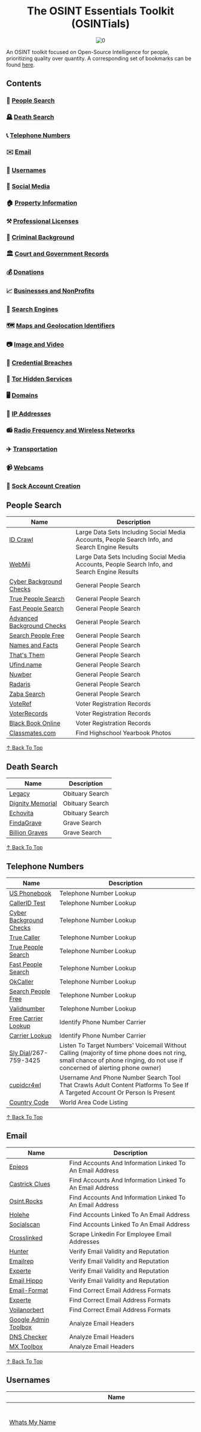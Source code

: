 <div align="center">

# The OSINT Essentials Toolkit (OSINTials)
![0](https://github.com/user-attachments/assets/1464c204-92fb-4cbd-b9c1-7a6474483ebd)
</div>

An OSINT toolkit focused on Open-Source Intelligence for people, prioritizing quality over quantity. A corresponding set of bookmarks can be found [here](https://github.com/OSINTI4L/The-Kitchen-Sink/blob/main/Bookmarks/OSINTial-Bookmarks.html).

## Contents
### 🧑 [People Search](#people-search)
### 🪦 [Death Search](#death-search)
### 📞 [Telephone Numbers](#telephone-numbers)
### ✉️ [Email](#email)
### 📛 [Usernames](#usernames)
### 🤡 [Social Media](#social-media)
### 🏠 [Property Information](#property-information)
### ⚒️ [Professional Licenses](#professional-licenses)
### 🚓 [Criminal Background](#criminal-background)
### 🏛️ [Court and Government Records](#court-and-government-records)
### 💰 [Donations](#donations)
### 📈 [Businesses and NonProfits](#businesses-and-nonprofits)
### 🔎 [Search Engines](#search-engines)
### 🗺️ [Maps and Geolocation Identifiers](#maps-and-geolocation-identifiers)
### 📷 [Image and Video](#image-and-video)
### 🪪 [Credential Breaches](#credential-breaches)
### 🧅 [Tor Hidden Services](#tor-hidden-services)
### 🖥️ [Domains](#domains)
### 🔢 [IP Addresses](#ip-addresses)
### 📻 [Radio Frequency and Wireless Networks](#radio-frequency-and-wireless-networks)
### ✈️ [Transportation](#transportation)
### 📹 [Webcams](#webcams)
### 🧦 [Sock Account Creation](#sock-account-creation)
## People Search

|Name|Description|
|----|-----------|
|[ID Crawl](https://www.idcrawl.com/)|Large Data Sets Including Social Media Accounts, People Search Info, and Search Engine Results|
|[WebMii](https://webmii.com)|Large Data Sets Including Social Media Accounts, People Search Info, and Search Engine Results|
|[Cyber Background Checks](https://Cyberbackgroundchecks.com)| General People Search|
|[True People Search](https://Truepeoplesearch.com)| General People Search|
|[Fast People Search](https://Fastpeoplesearch.com)| General People Search|
|[Advanced Background Checks](https://advancedbackgroundchecks.com)| General People Search|
|[Search People Free](https://searchpeoplefree.com)| General People Search|
|[Names and Facts](https://namesandfacts.com)| General People Search|
|[That's Them](https://thatsthem.com)| General People Search|
|[Ufind.name](https://ufind.name)| General People Search|
|[Nuwber](https://nuwber.com)| General People Search|
|[Radaris](https://radaris.com)| General People Search|
|[Zaba Search](https://www.zabasearch.com)| General People Search|
|[VoteRef](https://Voteref.com)|Voter Registration Records|
|[VoterRecords](https://voterrecords.com)|Voter Registration Records|
|[Black Book Online](https://www.blackbookonline.info/USA-Voter-Records.aspx)|Voter Registration Records|
|[Classmates.com](https://classmates.com)|Find Highschool Yearbook Photos|
  
[↑ Back To Top](#contents)

## Death Search

|Name|Description|
|----|-----------|
|[Legacy](https://Legacy.com/search)|Obituary Search|
|[Dignity Memorial](https://Www.dignitymemorial.com)|Obituary Search|
|[Echovita](https://echovita.com/us)|Obituary Search|
|[FindaGrave](https://findagrave.com)|Grave Search|
|[Billion Graves](https://billiongraves.com)|Grave Search|

[↑ Back To Top](#contents)

## Telephone Numbers
|Name|Description|
|----|-----------|
|[US Phonebook](https://Usphonebook.com)|Telephone Number Lookup|
|[CallerID Test](https://calleridtest.com/)|Telephone Number Lookup|
|[Cyber Background Checks](https://cyberbackgroundchecks.com/phone)|Telephone Number Lookup|
|[True Caller](https://truecaller.com)|Telephone Number Lookup|
|[True People Search](https://truepeoplesearch.com)|Telephone Number Lookup|
|[Fast People Search](https://fastpeoplesearch.com)|Telephone Number Lookup|
|[OkCaller](https://Okcaller.com)|Telephone Number Lookup|
|[Search People Free](https://searchpeoplefree.com/phone-lookup)|Telephone Number Lookup|
|[Validnumber](https://validnumber.com/)|Telephone Number Lookup|
|[Free Carrier Lookup](https://Freecarrierlookup.com)|Identify Phone Number Carrier|
|[Carrier Lookup](https://carrierlookup.com)|Identify Phone Number Carrier|
|[Sly Dial](http://slydial.com)/267-759-3425|Listen To Target Numbers' Voicemail Without Calling (majority of time phone does not ring, small chance of phone ringing, do not use if concerned of alerting phone owner)|
|[cupidcr4wl](https://github.com/OSINTI4L/cupidcr4wl)|Username And Phone Number Search Tool That Crawls Adult Content Platforms To See If A Targeted Account Or Person Is Present|
|[Country Code](https://countrycode.org/)|World Area Code Listing|

[↑ Back To Top](#contents)

## Email
|Name|Description|
|----|-----------|
|[Epieos](https://epieos.com)|Find Accounts And Information Linked To An Email Address|
|[Castrick Clues](https://castrickclues.com/)|Find Accounts And Information Linked To An Email Address|
|[Osint.Rocks](https://osint.rocks)|Find Accounts And Information Linked To An Email Address|
|[Holehe](https://github.com/megadose/holehe)|Find Accounts Linked To An Email Address|
|[Socialscan](github.com/iojw/socialscan)|Find Accounts Linked To An Email Address|
|[Crosslinked](https://github.com/m8sec/crosslinked)|Scrape Linkedin For Employee Email Addresses|
|[Hunter](https://hunter.io/email-verifier)|Verify Email Validity and Reputation|
|[Emailrep](https://emailrep.io)|Verify Email Validity and Reputation|
|[Experte](https://www.experte.com/email-verification)|Verify Email Validity and Reputation|
|[Email Hippo](https://tools.verifyemailaddress.io)|Verify Email Validity and Reputation|
|[Email-Format](https://www.email-format.com)|Find Correct Email Address Formats|
|[Experte](https://www.experte.com/email-finder)|Find Correct Email Address Formats|
|[Voilanorbert](https://www.voilanorbert.com)|Find Correct Email Address Formats|
|[Google Admin Toolbox](https://toolbox.googleapps.com/apps/messageheader/)|Analyze Email Headers|
|[DNS Checker](https://dnschecker.org/email-header-analyzer.php)|Analyze Email Headers|
|[MX Toolbox](https://mxtoolbox.com/EmailHeaders.aspx)|Analyze Email Headers|

[↑ Back To Top](#contents)

## Usernames
|Name|Description|
|----|-----------|
|[Whats My Name](https://Whatsmyname.app)|Find Accounts Associated With A Username|
|[cupidcr4wl](https://github.com/OSINTI4L/cupidcr4wl)|Username And Phone Number Search Tool That Crawls Adult Content Platforms To See If A Targeted Account Or Person Is Present|
|[NameCheckup](https://namecheckup.com)|Find Accounts Associated With A Username|
|[Name Vine](https://namevine.com)|Find Accounts Associated With A Username|
|[Check User Names](https://Checkusernames.com)|Find Accounts Associated With A Username|
|[Name Checkr](https://Namecheckr.com)|Find Accounts Associated With A Username|
|[Instant Username Search](https://instantusername.com/#/)|Find Accounts Associated With A Username|
|[Sherlock](https://github.com/sherlock-project)|Find Accounts Associated With A Username|
|[Maigret](https://github.com/soxoj/maigret)|Find Accounts Associated With A Username|
|[Blackbird](https://github.com/p1ngul1n0/blackbird)|Find Accounts Associated With A Username|
|[WhatsMyName-Python](https://github.com/C3n7ral051nt4g3ncy/WhatsMyName-Python)|Find Accounts Associated With A Username|
|[Spiderfoot](https://github.com/smicallef/spiderfoot)|Find Accounts Associated With A Username|
|```https://www.google.com/maps/contrib/EnterGoogleIDNumberHere```|URL Structure To View Google Maps Account Info (Reviews and Photos) Of A Google Account ID|
|```https://web.archive.org/web/*/plus.google.com/EnterGoogleIDNumberHere*```|URL Structure To View Google Plus Archive Info Of A Google Account ID|

[↑ Back To Top](#contents)

## Social Media
|Name|Description|
|----|-----------|
|[Instagram](https://instagram.com)|Social Media Plaform|
|&nbsp;&nbsp;&nbsp;&nbsp;[Instagram - Insta Stories Viewer](https://insta-stories-viewer.com)|View Instagram Profiles|
|&nbsp;&nbsp;&nbsp;&nbsp;[Instagram - ImgInn](https://imginn.com)|View Instagram Profiles|
|&nbsp;&nbsp;&nbsp;&nbsp;[Instagram - Inflact](https://inflact.com/tools/profile-analyzer/)|View Instagram Profiles And Analytics|
|&nbsp;&nbsp;&nbsp;&nbsp;[Instagram - Instahunt](https://instahunt.huntintel.io)|View Instagram Posts By Location (interactive map)|
|[Facebook](https://facebook.com)|Social Media Plaform|
|[Twitter (X)](https://twitter.com)|Social Media Plaform|
|&nbsp;&nbsp;&nbsp;&nbsp;[Twitter (X) - Birdhunt](https://birdhunt.huntintel.io)|View Tweets By Location (interactive map)|
|[Pinterest](https://pinterest.com)|Social Media Plaform|
|[Tumblr](https://tumblr.com)|Social Media Plaform|
|[Patreon](https://www.patreon.com/)|Social Media Plaform|
|&nbsp;&nbsp;&nbsp;&nbsp;[Patreon - Graphtreon](https://graphtreon.com/)|Patreon Analytics|
|[TikTok](https://tiktok.com)|Social Media Plaform|
|&nbsp;&nbsp;&nbsp;&nbsp;[TikTok - Live](https://tiktok.com/live)|Social Media Plaform|
|[Reddit](https://reddit.com)|Social Media Plaform|
|[Imgur](https://imgur.com/)|Social Media Image Board|
|[Youtube](https://youtube.com)|Social Media Plaform|
|&nbsp;&nbsp;&nbsp;&nbsp;[Youtube - Live](https://Youtube.com/live)|Social Media Plaform|
|&nbsp;&nbsp;&nbsp;&nbsp;&nbsp;[Youtube - Anilyzer](https://anilyzer.com)|View Youtube Videos Frame By Frame|
|&nbsp;&nbsp;&nbsp;&nbsp;&nbsp;[Youtube - MW Geofind](https://mattw.io/youtube-geofind/location)|View Youtube Videos By Location (interactive map)|
|&nbsp;&nbsp;&nbsp;&nbsp;&nbsp;[Youtube - MW Metadata](https://mattw.io/youtube-metadata/)|View Youtube Video Metadata|
|&nbsp;&nbsp;&nbsp;&nbsp;&nbsp;[Youtube - Channel Crawler](https://channelcrawler.com)|Find Youtube Channels By Filters|
|[Twitch](https://Twitch.tv)|Social Media Plaform|
|[Telegram](https://telegram.org)|Social Media Platform|
|&nbsp;&nbsp;&nbsp;&nbsp;[Telegram - OSINT Toolkit For Telegram](https://github.com/ItIsMeCall911/Awesome-Telegram-OSINT)|Social Media Platform|
|[Snapchat](https://www.snapchat.com/)|Social Media Plaform|
|&nbsp;&nbsp;&nbsp;&nbsp;Snapchat - ```https://www.snapchat.com/add/EnterUsernameHere```|Snapchat URL Structure For Viewing Accounts|
|&nbsp;&nbsp;&nbsp;&nbsp;[Snapchat - Snapchat Map](https://Map.snapchat.com)|View Snapchat Stories By Location (interactive map)|
|[Linktree](https://linktr.ee)|Social Media Platform Link Directory|
|&nbsp;&nbsp;&nbsp;&nbsp;Linktree - ```https://linktr.ee/EnterUsernameHere```|LinkTree URL Structure For Viewing Accounts|
|[Tinder](https://tinder.com/)|Dating Platform|
|&nbsp;&nbsp;&nbsp;&nbsp;Tinder - ```https://tinder.com/@EnterUsernameHere```|Tinder URL Structure For Viewing Accounts|
|[Onlyfans](https://onlyfans.com)|NSFW Social Media Platform
|&nbsp;&nbsp;&nbsp;&nbsp;Onlyfans - ```https://onlyfans.com/EnterUsernameHere```|Onlyfans URL Structure For Viewing Accounts|
|&nbsp;&nbsp;&nbsp;&nbsp;[Onlyfans - OnlyFinder](https://onlyfinder.com)|Onlyfans Lookup Tool|
|&nbsp;&nbsp;&nbsp;&nbsp;[Onlyfans - OnlySearch](https://onlysearch.co/)|Onlyfans Lookup Tool|
|&nbsp;&nbsp;&nbsp;&nbsp;[Onlyfans - FansMetrics](https://fansmetrics.com)|Onlyfans Lookup Tool|
|&nbsp;&nbsp;&nbsp;&nbsp;[Onlyfans - Hubite](https://hubite.com/en/)|Onlyfans Lookup Tool|
|[Boardreader](https://boardreader.com/)|Forum/Community Search Engine|
|[Social Searcher](https://Social-searcher.com)|Lookup Social Media By Posts That Mention Target|
|[Social Blade](https://socialblade.com/)|Social Media Profile Analytics|

[↑ Back To Top](#contents)

## Property Information
|Name|Description|
|----|-----------|
|[US Appraisal District Link Directory](https://www.blackbookonline.info/USA-Property.aspx)|US Appraisal/Assesor/Tax Property Lookup|
|[US Assesor and Property Tax Records](https://www.publicrecords.onlinesearches.com/Assesor-and-Property-Tax-Records.htm)|US Appraisal/Assesor/Tax Property Lookup|
|[BlackBookOnline Asset Locator](https://Www.blackbookonline.info/assetsearch.aspx)|US Appraisal/Assesor/Tax Property Lookup|
|[Homemetry](https://homemetry.com/)|Home Realtor Search|
|[Rehold](https://rehold.com)|Home Realtor Search|
|[Homes.com](https://homes.com)|Home Realtor Search|
|[Realtor](https://realtor.com)|Home Realtor Search|
|[Zillow](https://zillow.com)|Home Realtor Search|
|[Redfin](https://redfin.com)|Home Realtor Search|

[↑ Back To Top](#contents)

## Professional Licenses
|Name|Description|
|----|-----------|
|[Black Book Online](https://www.blackbookonline.info/USA-Professional-Licenses.aspx)|US Licenses Master Lists|
|[BRBPub](https://www.brbpub.com)|US Licenses Master Lists|
|[HealthGuidesUSA](https://healthguideusa.org)|Medical License Lookup (US)|
|[American BAR](https://www.americanbar.org/groups/legal_services/flh-home/flh-lawyer-licensing/)|Law License Lookup (US)|
|[LinkedIn](https://www.linkedin.com/)|Individual and Company Professional Information|
|[LinkedIn - Search Tool](https://freepeoplesearchtool.com)|Linkedin Tool That Can Retrieve Results Without an Account|

[↑ Back To Top](#contents)

## Criminal Background
|Name|Description|
|----|-----------|
|[Black Book Online](https://blackbookonline.info/criminalsearch/aspx)|US Criminal Background Search|
|[Arrests.org](https://arrests.org/)|US Criminal Background Search|
|[Jail Base](https://www.jailbase.com)|US Criminal Background Search|
|[Busted Newspaper](https://bustednewspaper.com)|US Criminal Background Search|
|[Mugshots Zone](https://mugshots.zone)|US Criminal Background Search|
|[VineLink](https://vinelink.com)|US Criminal Background Search|
|[Federal BOP Inmate Lookup](https://www.justice.gov/action-center/locate-pr)|US Inmate Lookup|
|[State Inmate lookup](https://www.blackbookonline.info/USA-Inmates.aspx)|US Inmate Lookup|
|[Sex Offender Database](https://nsopw.gov/)|US Sex Offender Search|
|[State Warrant Search](https://www.blackbookonline.info/USA-arrest-warrants.aspx)|US Warrants Search|

[↑ Back To Top](#contents)

## Court and Government Records
|Name|Description|
|----|-----------|
|[Black Book Online](https://www.blackbookonline.info/USA-County-Court-Records.aspx)|County Court Records|
|[Unicourt](https://unicourt.com)|Court Records|
|[Judy Records](https://Www.judyrecords.com)|Court Records|
|[Gov Info](https://Govinfo.gov)|Court Records|
|[Black Book Online](https://Www.blackbookonline.info/USA-Counties.aspx)|Public Records|
|[US FOIA](https://www.foia.gov)|US Freedom Of Information Search|
|[US DOL FOIA](https://www.dol.gov/general/foia)|US Department Of Labor Information Search|
|[DOL Union Search](https://dol.gov/agencies/olms)|US Department Of Labor Union Financial Reports|
|[USA Spending](https://Usaspending.gov)|US Government Contracts Seach|

[↑ Back To Top](#contents)

## Donations
|Name|Description|
|----|-----------|
|[Open Secrets](https://Opensecrets.org)|Search What Campaigns An Individual Has Donated To|
|[FEC Donations](https://www.fec.gov/introduction-campaign-finance/how-to-research-public-records/individual-contributions/)|US Federal Election Commission Campaign Donations|

[↑ Back To Top](#contents)

## Businesses and NonProfits
|Name|Description|
|----|-----------|
|[Open Corporates](https://Opencorporates.com)|Business Information Search|
|[Corporation Wiki](https://corporationwiki.com/companies)|Business Information Search|
|[Crunchbase](https://Crunchbase.com)|Business Information Search|
|[Cobalt Intelligence](https://cobaltintelligence.com/secretary-of-state-business-search)|Business Information Search|
|[AihitData](https://www.aihitdata.com)|Business Information Search|
|[US SEC](https://sec.gov/search-filings)|US Securities and Exchange Commission Business Records|
|[Yelp](https://www.yelp.com/)|Business Reviews/Reputation|
|[Indeed](https://www.indeed.com)|Business Reviews/Reputation|
|[Better Business Bureau](https://www.bbb.org/)|Business Reviews/Reputation|
|[IRS.gov](https://www.irs.gov/charities-non-profits/tax-exempt-organization-search)|Non-Profit/Charity Tax Records|
|[Pro Publica](https://projects.propublica.org/nonprofits/)|Non-Profit/Charity Tax Records|

[↑ Back To Top](#contents)

## Search Engines
|Name|Description|
|----|-----------|
|[Google](https://google.com)|Google Search Engine|
|&nbsp;&nbsp;&nbsp;&nbsp;[Google - (advanced search)](https://Google.com/advanced_search)|Advanced Google Search Engine|
|&nbsp;&nbsp;&nbsp;&nbsp;[Google - Dorks Cheat Sheet](https://usersearch.org/updates/2023/02/05/the-ultimate-google-dorking-cheatsheet-2023/)|Google Dorking Syntax Cheat Sheet|
|&nbsp;&nbsp;&nbsp;&nbsp;[Dork Genius](https://dorkgenius.com)|AI Tool That Creates Google Dork Syntax Based On Text Input|
|&nbsp;&nbsp;&nbsp;&nbsp;[File Type Extensions List](https://en.wikipedia.org/wiki/List_of_file_formats)|Use To Find Correct File Type Extension For Google Dorking|
|&nbsp;&nbsp;&nbsp;&nbsp;[Google Hacking Database](https://www.exploit-db.com/google-hacking-database)|Various Hacking/OSINT Google Dorks Syntax|
|[Bing](https://bing.com)|Bing Search Engine|
|&nbsp;&nbsp;&nbsp;&nbsp;[Bing - Dorks Cheat Sheet](https://www.sidegains.com/search-engines/bing-search-operators-cheat-sheet/)|Bing Dorking Syntax Cheat Sheet|
|[Yandex](https://yandex.com)|Bing Search Engine|
|[DuckDuckGo](https://duckduckgo.com)|DuckDuckGo Search Engine|
|[Qwant](https://qwant.com)|Qwant Search Engine|
|[Yahoo](https://yahoo.com)|Yahoo Search Engine|
|&nbsp;&nbsp;&nbsp;&nbsp;[Yahoo - (advanced search)](https://search.yahoo.com/web/advanced)|Yahoo Advanced Search Engine|
|[Brave](https://search.brave.com)|Brave Search Engine|
|[Wayback Machine](https://archive.org)|Search Archived Webpages|
|[Master Dork List](https://github.com/cipher387/Dorks-collections-list)|Master List For Dorking Syntax Accross Various Search Engines|

[↑ Back To Top](#contents)

## Maps and Geolocation Identifiers
|Name|Description|
|----|-----------|
|[Google Maps](https://maps.google.com)|Maps Service|
|&nbsp;&nbsp;&nbsp;&nbsp;[Instant Street View](https://instantstreetview.com)|Snap To Google Street View|
|&nbsp;&nbsp;&nbsp;&nbsp;[Google Earth](https://earth.google.com/)|Maps Service|
|[Bing Maps](https://www.bing.com/maps)|Maps Service|
|[Yandex Maps](https://yandex.com/maps/)|Maps Service|
|[Map Quest](https://www.mapquest.com)|Maps Service|
|[Open Street Map](https://openstreetmap.org)|Maps Service|
|[Satellites.Pro](https://satellites.pro/)|Maps Service|
|[Geospy](https://geospy.ai)|AI Image Geolocation|
|[Find Pic Location](https://findpiclocation.com/)|AI Image Geolocation|
|[Bellingcat OSM Search](https://osm-search.bellingcat.com/)|Geolocation Based On Inputting The Description Of An Image|
|[Geohints](https://geohints.com/)|Geolocation Identifiers Master List|
|[Geomastr](https://geomastr.com/)|Geolocation Identifiers Master List|
|[IEC](https://www.iec.ch/world-plugs)|World List Of Electrical Outlets|
|[Flagpedia](https://flagpedia.net/index)|World List Of Country Flags|
|[Plant Net](https://identify.plantnet.org/)|Identify Plants In Images And See Where They Are Native To|
|[Sun Earth Tools](https://www.sunearthtools.com/dp/tools/pos_sun.php)|Identify Time And Date By Sun/Shadow Position|
|[Shade Map](https://shademap.app/)|Identify Time And Date By Sun/Shadow Position|

[↑ Back To Top](#contents)

## Image and Video
|Name|Description|
|----|-----------|
|[Google Images](https://images.google.com)|Image Search|
|[Bing Images](https://bing.com/images)|Image Search|
|[Yandex Images](https://yandex.com/images/)|Image Search|
|[Lenso AI](https://lenso.ai/)|AI Image Search (Can Also Be Used As Facial Recognition)|
|[Shutterstock](https://www.shutterstock.com)|Image Search|
|[Alamy](https://www.alamy.com/)|Image Search|
|[Tineye](https://tineye.com)|Image Search|
|[Face Comparison](https://facecomparison.toolpie.com/)|Compare Two Images To See If They Are The Same Person|
|[Face Shape](https://www.faceshape.com/face-compare)|Compare Two Images To See If They Are The Same Person|
|[Facecheck](https://facecheck.id)|Facial Recognition|
|[Pimeyes](https://pimeyes.com)|Facial Recognition|
|[Search4Faces](https://www.search4faces.com/en/)|Facial Recognition|
|[Remove.bg](https://remove.bg)|Removes The Background Of An Image|
|[Cleaup.Pictures](https://cleanup.pictures)|Removes Objects From An Image|
|[Upscayl](https://upscayl.org)|Image Upscaler|
|[Pinetools](https://pinetools.com/c-images/)|Apply Filters To Analyze An Image|
|[FotoForensics](https://fotoforensics.com/)|Apply Filters To Analyze An Image|
|[Forensically](https://29a.ch/photo-forensics/)|Apply Filters To Analyze An Image|
|[ImgOps](https://imgops.com)|EXIF Data Viewer|
|[jExifToolGUI](https://flathub.org/apps/io.github.hvdwofl.jExifToolGUI)|EXIF Data Viewer|
|[ExitTool](https://exiftool.org/)|EXIF Data Viewer|
|[xeuledoc](https://github.com/Malfrats/xeuledoc)|Google Document Metadata Viewer|
|[Extract Metadata](https://Extractmetadata.com)|Metadata Viewer|
|[Exif Info](https://Exifinfo.org)|Metadata Viewer|
|[Online Decoder](https://Online-barcode-reader.com)|Barcode Scanner|
|[Online Barcode](https://Onlinebarcodereader.com)|Barcode Scanner|
|[Online Barcode Reader](https://Online-barcode-reader.inliteresearch.com)|Barcode Scanner|
|[Google Translate](https://translate.google.com)|Use To Identify And Translate Text In Images|
|[yt-dlp](https://github.com/yt-dlp/yt-dlp)|Video Downloader|
|[Video Downloader](https://flathub.org/apps/com.github.unrud.VideoDownloader)|Video Downloader|

[↑ Back To Top](#contents)

## Credential Breaches
|Name|Description|
|----|-----------|
|[Pentester](https://pentester.com)|Credential Breach Lookup|
|[Breach Directory](https://breachdirectory.org)|Credential Breach Lookup|
|[Dehashed](https://dehashed.com)|Credential Breach Lookup|
|[BreachBase](https://breachbase.com)|Credential Breach Lookup|
|[Leakcheck](https://leakcheck.net)|Credential Breach Lookup|
|[IntelX](https://intelx.io)|Credential Breach Lookup|
|[Leak-Lookup](https://leak-lookup.com)|Credential Breach Lookup|
|[HackCheck](https://hackcheck.io)|Credential Breach Lookup|
|[LeakPeek](https://leakpeek.com)|Credential Breach Lookup|
|[Have I Been Pwned](https://Haveibeenpwned.com)|Credential Breach Lookup|
|[Have I Been Zuckered](https://haveibeenzuckered.com)|Search A Phone Number To See If it Was in 2019 Facebook Data Breach|
|[Illicit Services](https://search.illicit.services/)|Credential Breach Lookup (currently down)| - Currently Down|
|[Breach Parse](https://github.com/hmaverickadams/breach-parse)|Data Breach Parsing Tool|

[↑ Back To Top](#contents)

## Tor Hidden Services
>**A NOTE ON THIS SECTION**, if you do not see certain directories, search engines, or forums in this list it's for a reason. I refuse to list any hidden services that do not utilize filters or have rules in place to prevent indexing egregiously degenerate content.
### Link Directories
**Daunt.Link**
- daunt.link
- dauntdatakit2xi4usevwp3pajyppsgsrbzkfqyrp6ufsdwrnm6g5tqd.onion

**Tor.Taxi**
- tor.taxi
- tortaxi2dev6xjwbaydqzla77rrnth7yn2oqzjfmiuwn5h6vsk2a4syd.onion

**Dark.Fail**
- dark.fail
- darkfailenbsdla5mal2mxn2uz66od5vtzd5qozslagrfzachha3f3id.onion

**TheTorTimes**
- tortimes.com
- tortimeswqlzti2aqbjoieisne4ubyuoeiiugel2layyudcfrwln76qd.onion
- tortimeswqlzti2aqbjoieisne4ubyuoeiiugel2layyudcfrwln76qd.onion/forums/
- tortimeswqlzti2aqbjoieisne4ubyuoeiiugel2layyudcfrwln76qd.onion/onions/

**Dread/d/HiddenService**
>A subdread for mass posting of hidden services
- dreadytofatroptsdj6io7l3xptbet6onoyno2yv7jicoxknyazubrad.onion/d/HiddenService

### Forums
**Dread**
>This is a darknet social media platform similar to Reddit
- dreadytofatroptsdj6io7l3xptbet6onoyno2yv7jicoxknyazubrad.onion
- g66ol3eb5ujdckzqqfmjsbpdjufmjd5nsgdipvxmsh7rckzlhywlzlqd.onion

**Pitch**
>This is a darknet social media platform similar to Twitter
- pitchprash4aqilfr7sbmuwve3pnkpylqwxjbj2q5o4szcfeea6d27yd.onion
- pitchzzzoot5i4cpsblu2d5poifsyixo5r4litxkukstre5lrbjakxid.onion

**Reddit**

r/onions, r/darknet, r/deepweb, r/TOR, r/tails
- reddittorjg6rue252oqsxryoxengawnmo46qy4kyii5wtqnwfj4ooad.onion/r/onions/
- reddittorjg6rue252oqsxryoxengawnmo46qy4kyii5wtqnwfj4ooad.onion/r/darknet/
- reddittorjg6rue252oqsxryoxengawnmo46qy4kyii5wtqnwfj4ooad.onion/r/deepweb/
- reddittorjg6rue252oqsxryoxengawnmo46qy4kyii5wtqnwfj4ooad.onion/r/TOR/
- reddittorjg6rue252oqsxryoxengawnmo46qy4kyii5wtqnwfj4ooad.onion/r/tails/
### Search Engines
**Ahmia**
- ahmia.fi
- juhanurmihxlp77nkq76byazcldy2hlmovfu2epvl5ankdibsot4csyd.onion

**VormWeb**
- vormweb.de/en/
- volkancfgpi4c7ghph6id2t7vcntenuly66qjt6oedwtjmyj4tkk5oqd.onion/en/

**DuckDuckGo**
- duckduckgo.com
- duckduckgogg42xjoc72x3sjasowoarfbgcmvfimaftt6twagswzczad.onion

**Brave**
- search.brave.com
- search.brave4u7jddbv7cyviptqjc7jusxh72uik7zt6adtckl5f4nwy2v72qd.onion

**Recon**
>A DNM search engine
- recon222tttn4ob7ujdhbn3s4gjre7netvzybuvbq2bcqwltkiqinhad.onion

**Dig**
>A search engine for finding DNM vendors
- digdig2nugjpszzmqe5ep2bk7lqfpdlyrkojsx2j6kzalnrqtwedr3id.onion
### Journalism & Resources
**Distributed Denial of Secrets**
>A Journalist organization that archives and publishes hacked and leaked documents
>(no onion URL available at this time)
- ddosecrets.com

**RiseUp**
>A service hosting organization for individuals such as journalists
- riseup.net
- vww6ybal4bd7szmgncyruucpgfkqahzddi37ktceo3ah7ngmcopnpyyd.onion

**The NewYork Times**
- nytimes.com
- nytimesn7cgmftshazwhfgzm37qxb44r64ytbb2dj3x62d2lljsciiyd.onion

**Pro Publica**
- propublica.org
- p53lf57qovyuvwsc6xnrppyply3vtqm7l6pcobkmyqsiofyeznfu5uqd.onion

**The Guardian**
- theguardian.com
- guardian2zotagl6tmjucg3lrhxdk4dw3lhbqnkvvkywawy3oqfoprid.onion

[↑ Back To Top](#contents)

## Domains
|Name|Description|
|----|-----------|
|[VirusTotal](https://virustotal.com)|URL Scanning|
|[Cloudflare Radar](https://radar.cloudflare.com/scan)|URL Scanning|
|[URLscan.io](https://urlscan.io/)|URL Scanning|
|[Redirect Detective](https://redirectdetective.com/index.html)|URL Mapping|
|[Unfurl](https://dfir.blog/unfurl/)|URL Mapping|
|[Check Short URL](https://checkshorturl.com)|Short URL Info|
|[url2png](https://www.url2png.com/)|Domain Landing Page Snapshot|
|[ViewDNS](https://viewdns.info)|Domain Lookup|
|[Domain Tools](https://Whois.domaintools.com)|Domain Lookup|
|[Threat Intelligence Platform](https://threatintelligenceplatform.com)|Domain Lookup|
|[Whoisology](https://Whoisology.com)|Domain Lookup|
|[Whoxy](https://whoxy.com)|Historical Domain Registration|
|[Whois History](https://whois-history.whoisxmlapi.com)|Historical Domain Registration|
|[Follow That Page](https://followthatpage.com)|Sends Email Notifications When Webpages Change|
|[Visual Ping](https://visualping.io)|Sends Email Notifications When Webpages Change|
|[Spy On Web](https://spyonweb.com)|Domain Analytic IDs|
|[Analyze ID](https://analyzeid.com)|Domain Analytic IDs|
|[Built With](https://builtwith.com)|Domain Analytic IDs|
|[DNSLytics](https://dnslytics.com/reverse-analytics)|Domain Analytic IDs|
|[Hacker Target](https://hackertarget.com/reverse-analytics-search)|Find Historic Analytics IDs Used For A Domain|
|[CRT.sh](https://crt.sh)|SSL Certificates Lookup|
|[smallSEOtools](https://smallseotools.com/backlink-checker)|View Domains That Post Links To Your Target Domain|
|[Host.io](https://host.io)|View Domains That Post Links To Your Target Domain|
|[Hacker Target Extract-Links](https://hackertarget.com/extract-links)|Find Links That Are Listed Inside Of A Target Domain|
|[theHarvester](https://github.com/laramies/theHarvester)|Gather Subdomains, Emails, And IP Addresses Of Target Websites|
|[Sublist3r](https://github.com/aboul3la/Sublist3r)|Gather Subdomains Of Target Websites|
|[Photon](https://github.com/s0md3v/Photon)|Gather Information From Target Websites|
|[Metagoofil](https://github.com/opsdisk/metagoofil)|Discover Documents Listed On Target Websites|
|[Spiderfoot](https://github.com/smicallef/spiderfoot)|Gather Information From Target Websites|
|[httrack](https://github.com/xroche/httrack)|Mirror A Website Locally|
|[WebAppReader](https://flathub.org/apps/org.mintguide.WebAppReader)|Mirror A Website Locally|

[↑ Back To Top](#contents)

## IP Addresses
|Name|Description|
|----|-----------|
|[IP Lookup](https://Ip-lookup.org)|IP Address Lookup (Shows If A Proxy, VPN, or Tor Is Being Used)|
|[Ipinfo.io](https://ipinfo.io)|IP Address Lookup (Shows If A Proxy, VPN, or Tor Is Being Used)|
|[IP Location](https://Iplocation.net)|IP Address Lookup|
|[That's Them](https://thatsthem.com/reverse-ip-lookup)|IP Address Lookup|
|[Abuse IPDB](https://www.abuseipdb.com)|Malicious IP Address Lookup|
|[Tor Project](https://metrics.torproject.org/rs.html#search)|Look Up Information About Tor Relays|
|[Tor Project](https://metrics.torproject.org/exonerator.html)|Search An IP Address To See If It Was Ever Used As A Tor Relay|
|[I Know What You Download](https://iknowwhatyoudownload.com)|Search An IP Address To See What Torrents An IP Address Has Downloaded|

[↑ Back To Top](#contents)

## Radio Frequency and Wireless Networks
|Name|Description|
|----|-----------|
|[Radio Reference](https://www.radioreference.com)|Radio Frequency Database|
|[Radio Locator](https://radio-locator.com/)|Radio Station Frequency Database|
|[FCC ID Database](https://fccid.io/)|Radio FCC ID Database|
|[Broadcastify](https://www.broadcastify.com/)|Live Radio Traffic (including police and fire)|
|[Wigle](https://www.wigle.net)|Wireless Network Map|

[↑ Back To Top](#contents)

## Transportation
|Name|Description|
|----|-----------|
|[Epic VIN](https://epicvin.com)|Vehicle VIN/LP Lookup|
|[Vin Check](https://vincheck.inf)|Vehicle VIN Lookup|
|[VIN Gurus](https://vingurus.com)|Vehicle VIN Lookup|
|[ADSB Exchange](https://globe.adsbexchange.com/)|Live Flight Tracking|
|[Flight Radar 24](https://www.flightradar24.com/)|Live Flight Tracking|
|[Flightaware](https://www.flightaware.com/live/)|Live Flight Tracking|
|[Vessel Finder](https://www.vesselfinder.com)|Live Maritime Tracking|
|[Vessel Tracker](https://www.vesseltracker.com)|Live Maritime Tracking|
|[Marine Traffic](https://marinetraffic.com)|Live Maritime Tracking|
|[geOps](https://mobility.portal.geops.io)|Live Railway Tracking|
|[Open Railway Map](https://www.openrailwaymap.org)|Railway Map|
|[Track-Trace](https://www.track-trace.com)|Cargo And Shipping Tracking|

[↑ Back To Top](#contents)

## Webcams
|Name|Description|
|----|-----------|
|[CamScape](https://www.camscape.com)|Live Webcam Monitoring|
|[WorldCam](https://worldcam.eu)|Live Webcam Monitoring|
|[EarthCam](https://www.earthcam.com)|Live Webcam Monitoring|

[↑ Back To Top](#contents)

## Sock Account Creation
|Name|Description|
|----|-----------|
|[PERSONA Masterlist](https://start.me/p/ZkMLp5/persona)|Master List Of Tools For Persona Creation|
|[Fake Name Generator](https://Fakenamegenerator.com)|Generate Sock Puppet Names|
|[Fake Identity Generator](https://backgroundchecks.org/justdeleteme/fake-identity-generator/)|Generate Sock Puppet Identities|
|[ID Creator](https://www.idcreator.com)|Generate Sock Puppet ID Cards|
|[Fake Biography Generator](https://www.character-generator.org.uk/bio/)|Generate A Biography For Your Sock Puppet|
|[This Resume Does Not Exist](https://thisresumedoesnotexist.com)|Generate Sock Puppet Resumes|
|[This Person Does Not Exist](https://Thispersondoesnotexist.com)|Generate Sock Puppet Profile Pictures|
|[This Rental Does Not Exist](https://Thisrentaldoesnotexist.com)|Generate Sock Puppet Housing Photos|
|[Proton Mail](proton.me)|Long Term Encrypted Email Service|
|[Simple Login](simplelogin.io)|Email Alias Forwarding Service|
|[Temp-Mail](https://temp-mail.org/en/)|Burner Email Service|
|[Guerrilla Mail](https://www.guerrillamail.com/)|Burner Email Service|
|[10 Minute Mail](https://10minutemail.com/)|Burner Email Service|


[↑ Back To Top](#contents)
